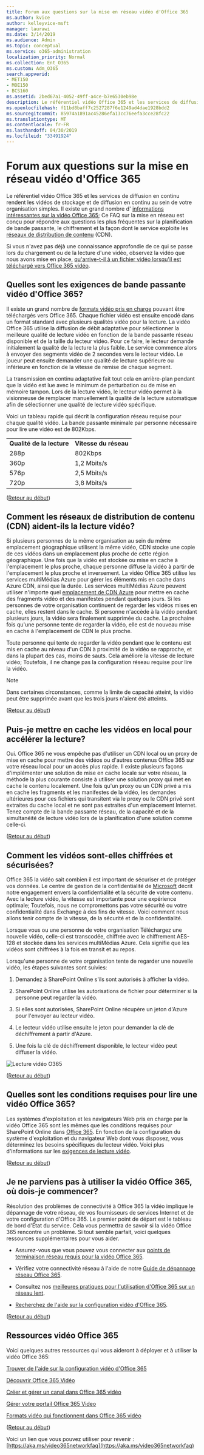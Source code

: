 ```yaml
---
title: Forum aux questions sur la mise en réseau vidéo d'Office 365
ms.author: kvice
author: kelleyvice-msft
manager: laurawi
ms.date: 3/14/2019
ms.audience: Admin
ms.topic: conceptual
ms.service: o365-administration
localization_priority: Normal
ms.collection: Ent_O365
ms.custom: Adm_O365
search.appverid:
- MET150
- MOE150
- BCS160
ms.assetid: 2bed67a1-4052-49ff-a4ce-b7e6530eb98e
description: Le référentiel vidéo Office 365 et les services de diffusion en continu rendent les vidéos de stockage et de diffusion en continu au sein de votre organisation simples. Il existe un grand nombre d'informations intéressantes sur la vidéo Office 365; Ce FAQ sur la mise en réseau est conçu pour répondre aux questions les plus fréquentes sur la planification de bande passante, le chiffrement et la façon dont le service exploite les réseaux de distribution de contenu (CDN).
ms.openlocfilehash: f11bd8baff7c2527287f6e1249ad4dae1928bdd2
ms.sourcegitcommit: 85974a1891ac45286efa13cc76eefa3cce28fc22
ms.translationtype: MT
ms.contentlocale: fr-FR
ms.lasthandoff: 04/30/2019
ms.locfileid: "33491924"
---
```

# <a name="office-365-video-networking-frequently-asked-questions"></a>Forum aux questions sur la mise en réseau vidéo d'Office 365

Le référentiel vidéo Office 365 et les services de diffusion en continu rendent les vidéos de stockage et de diffusion en continu au sein de votre organisation simples. Il existe un grand nombre d' [informations intéressantes sur la vidéo Office 365](https://support.office.com/article/Find-help-about-Office-365-Video-b435f99a-f47e-4ebd-a946-f5c965844f50); Ce FAQ sur la mise en réseau est conçu pour répondre aux questions les plus fréquentes sur la planification de bande passante, le chiffrement et la façon dont le service exploite les [réseaux de distribution de contenu](content-delivery-networks.md) (CDN).
  
Si vous n'avez pas déjà une connaissance approfondie de ce qui se passe lors du chargement ou de la lecture d'une vidéo, observez la vidéo que nous avons mise en place, [qu'arrive-t-il à un fichier vidéo lorsqu'il est téléchargé vers Office 365 vidéo](https://www.youtube.com/watch?v=HXSZ0jYBKlM).
  
## <a name="what-are-the-office-365-video-bandwidth-requirements"></a>Quelles sont les exigences de bande passante vidéo d'Office 365?

Il existe un grand nombre de [formats vidéo pris en charge](https://support.office.com/article/dd1af01c-fd8e-4640-b17b-93ee02b9b817) pouvant être téléchargés vers Office 365. Chaque fichier vidéo est ensuite encodé dans un format standard avec plusieurs qualités vidéo pour la lecture. La vidéo Office 365 utilise la diffusion de débit adaptative pour sélectionner la meilleure qualité de lecture vidéo en fonction de la bande passante réseau disponible et de la taille du lecteur vidéo. Pour ce faire, le lecteur demande initialement la qualité de la lecture la plus faible. Le service commence alors à envoyer des segments vidéo de 2 secondes vers le lecteur vidéo. Le joueur peut ensuite demander une qualité de lecture supérieure ou inférieure en fonction de la vitesse de remise de chaque segment.
  
La transmission en continu adaptative fait tout cela en arrière-plan pendant que la vidéo est lue avec le minimum de perturbation ou de mise en mémoire tampon. Lors de la lecture vidéo, le lecteur vidéo permet à la visionneuse de remplacer manuellement la qualité de la lecture automatique afin de sélectionner une qualité de lecture vidéo spécifique.
  
Voici un tableau rapide qui décrit la configuration réseau requise pour chaque qualité vidéo. La bande passante minimale par personne nécessaire pour lire une vidéo est de 802Kbps.
  
|||
|:-----|:-----|
|**Qualité de la lecture** <br/> |**Vitesse du réseau** <br/> |
|288p  <br/> |802Kbps  <br/> |
|360p  <br/> |1,2 Mbits/s  <br/> |
|576p  <br/> |2,5 Mbits/s  <br/> |
|720p  <br/> |3,8 Mbits/s  <br/> |

([Retour au début](office-365-video-networking-faq.md))
  
## <a name="how-do-content-delivery-networks-cdns-help-video-playback"></a>Comment les réseaux de distribution de contenu (CDN) aident-ils la lecture vidéo?

Si plusieurs personnes de la même organisation au sein du même emplacement géographique utilisent la même vidéo, CDN stocke une copie de ces vidéos dans un emplacement plus proche de cette région géographique. Une fois que la vidéo est stockée ou mise en cache à l'emplacement le plus proche, chaque personne diffuse la vidéo à partir de l'emplacement le plus proche et inversement. La vidéo Office 365 utilise les services multiMédias Azure pour gérer les éléments mis en cache dans Azure CDN, ainsi que la durée. Les services multiMédias Azure peuvent utiliser n'importe quel [emplacement de CDN Azure](https://azure.microsoft.com/documentation/articles/cdn-pop-locations/) pour mettre en cache des fragments vidéo et des manifestes pendant quelques jours. Si les personnes de votre organisation continuent de regarder les vidéos mises en cache, elles restent dans le cache. Si personne n'accède à la vidéo pendant plusieurs jours, la vidéo sera finalement supprimée du cache. La prochaine fois qu'une personne tente de regarder la vidéo, elle est de nouveau mise en cache à l'emplacement de CDN le plus proche.
  
Toute personne qui tente de regarder la vidéo pendant que le contenu est mis en cache au niveau d'un CDN à proximité de la vidéo se rapproche, et dans la plupart des cas, moins de sauts. Cela améliore la vitesse de lecture vidéo; Toutefois, il ne change pas la configuration réseau requise pour lire la vidéo.
  
> [!NOTE]
> Dans certaines circonstances, comme la limite de capacité atteint, la vidéo peut être supprimée avant que les trois jours n'aient été atteints.
  
([Retour au début](office-365-video-networking-faq.md))
  
## <a name="can-i-cache-the-videos-locally-for-faster-playback"></a>Puis-je mettre en cache les vidéos en local pour accélérer la lecture?

Oui. Office 365 ne vous empêche pas d'utiliser un CDN local ou un proxy de mise en cache pour mettre des vidéos ou d'autres contenus Office 365 sur votre réseau local pour un accès plus rapide. Il existe plusieurs façons d'implémenter une solution de mise en cache locale sur votre réseau, la méthode la plus courante consiste à utiliser une solution proxy qui met en cache le contenu localement. Une fois qu'un proxy ou un CDN privé a mis en cache les fragments et les manifestes de la vidéo, les demandes ultérieures pour ces fichiers qui transitent via le proxy ou le CDN privé sont extraites du cache local et ne sont pas extraites d'un emplacement Internet. Tenez compte de la bande passante réseau, de la capacité et de la simultanéité de lecture vidéo lors de la planification d'une solution comme celle-ci.
  
([Retour au début](office-365-video-networking-faq.md))
  
## <a name="how-videos-are-encrypted-and-secured"></a>Comment les vidéos sont-elles chiffrées et sécurisées?

Office 365 la vidéo sait combien il est important de sécuriser et de protéger vos données. Le centre de gestion de la confidentialité de [Microsoft](https://products.office.com/business/office-365-trust-center-welcome) décrit notre engagement envers la confidentialité et la sécurité de votre contenu. Avec la lecture vidéo, la vitesse est importante pour une expérience optimale; Toutefois, nous ne compromettons pas votre sécurité ou votre confidentialité dans Exchange à des fins de vitesse. Voici comment nous allons tenir compte de la vitesse, de la sécurité et de la confidentialité.
  
Lorsque vous ou une personne de votre organisation Téléchargez une nouvelle vidéo, celle-ci est transcodée, chiffrée avec le chiffrement AES-128 et stockée dans les services multiMédias Azure. Cela signifie que les vidéos sont chiffrées à la fois en transit et au repos.
  
Lorsqu'une personne de votre organisation tente de regarder une nouvelle vidéo, les étapes suivantes sont suivies:
  
1. Demandez à SharePoint Online s'ils sont autorisés à afficher la vidéo.

2. SharePoint Online utilise les autorisations de fichier pour déterminer si la personne peut regarder la vidéo.

3. Si elles sont autorisées, SharePoint Online récupère un jeton d'Azure pour l'envoyer au lecteur vidéo.

4. Le lecteur vidéo utilise ensuite le jeton pour demander la clé de déchiffrement à partir d'Azure.

5. Une fois la clé de déchiffrement disponible, le lecteur vidéo peut diffuser la vidéo.

![Lecture vidéo O365](media/9d3c6e76-151d-48a3-a30e-ba8dd07db0b7.png)
  
([Retour au début](office-365-video-networking-faq.md))
  
## <a name="what-are-the-requirements-to-playback-office-365-video"></a>Quelles sont les conditions requises pour lire une vidéo Office 365?

Les systèmes d'exploitation et les navigateurs Web pris en charge par la vidéo Office 365 sont les mêmes que les conditions requises pour SharePoint Online dans [Office 365](https://support.office.com/article/Office-365-system-requirements-719254c0-2671-4648-9c84-c6a3d4f3be45). En fonction de la configuration du système d'exploitation et du navigateur Web dont vous disposez, vous déterminez les besoins spécifiques du lecteur vidéo. Voici plus d'informations sur les [exigences de lecture vidéo](https://support.office.com/article/ca1cc1a9-a615-46e1-b6a3-40dbd99939a6).
  
([Retour au début](office-365-video-networking-faq.md))
  
## <a name="i-cant-get-office-365-video-to-work-where-should-i-start"></a>Je ne parviens pas à utiliser la vidéo Office 365, où dois-je commencer?

Résolution des problèmes de connectivité à Office 365 la vidéo implique le dépannage de votre réseau, de vos fournisseurs de services Internet et de votre configuration d'Office 365. Le premier point de départ est le tableau de bord d'État du service. Cela vous permettra de savoir si la vidéo Office 365 rencontre un problème. Si tout semble parfait, voici quelques ressources supplémentaires pour vous aider.
  
- Assurez-vous que vous pouvez vous connecter aux [points de terminaison réseau requis pour la vidéo Office 365](https://support.office.com/article/Office-365-URLs-and-IP-address-ranges-8548a211-3fe7-47cb-abb1-355ea5aa88a2).

- Vérifiez votre connectivité réseau à l'aide de notre [Guide de dépannage réseau Office 365](https://support.office.com/article/Office-365-performance-tuning-and-troubleshooting-Admin-and-IT-Pro-1492cb94-bd62-43e6-b8d0-2a61ed88ebae).

- Consultez nos [meilleures pratiques pour l'utilisation d'Office 365 sur un réseau lent](https://support.office.com/article/Best-practices-for-using-Office-365-on-a-slow-network-fd16c8d2-4799-4c39-8fd7-045f06640166).

- [Recherchez de l'aide sur la configuration vidéo d'Office 365](https://support.office.com/article/Find-help-about-Office-365-Video-b435f99a-f47e-4ebd-a946-f5c965844f50).

([Retour au début](office-365-video-networking-faq.md))
  
## <a name="office-365-video-resources"></a>Ressources vidéo Office 365

Voici quelques autres ressources qui vous aideront à déployer et à utiliser la vidéo Office 365:
  
[Trouver de l'aide sur la configuration vidéo d'Office 365](https://support.office.com/article/Find-help-about-Office-365-Video-b435f99a-f47e-4ebd-a946-f5c965844f50)
  
[Découvrir Office 365 Vidéo](https://support.office.com/article/Meet-Office-365-Video-ca1cc1a9-a615-46e1-b6a3-40dbd99939a6)
  
[Créer et gérer un canal dans Office 365 vidéo](https://support.office.com/article/Create-and-manage-a-channel-in-Office-365-Video-1fede4cc-13c0-435a-b585-e7fbf1c83bb2)
  

  [Gérer votre portail Office 365 Video](https://support.office.com/article/Manage-your-Office-365-Video-portal-c059465b-eba9-44e1-b8c7-8ff7793ff5da)
  
[Formats vidéo qui fonctionnent dans Office 365 vidéo](https://support.office.com/article/Video-formats-that-work-in-Office-365-Video-dd1af01c-fd8e-4640-b17b-93ee02b9b817)
  
([Retour au début](office-365-video-networking-faq.md))
  
Voici un lien que vous pouvez utiliser pour revenir : [https://aka.ms/video365networkfaq](https://aka.ms/video365networkfaq)

